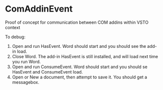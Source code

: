 ComAddinEvent
=============

Proof of concept for communication between COM addins within VSTO context

To debug:
1. Open and run HasEvent. Word should start and you should see the add-in load.
2. Close Word. The add-in HasEvent is still installed, and will load next time you run Word.
3. Open and run ConsumeEvent. Word should start and you should se HasEvent and ConsumeEvent load.
4. Open or New a document, then attempt to save it. You should get a messagebox.
